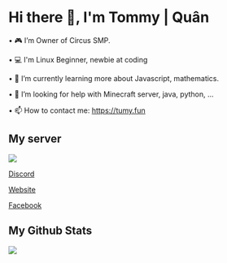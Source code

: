 # Hi there 👋, I'm Tommy | Quân 
 
 • 🎮  I’m Owner of Circus SMP.
 
 • 💻  I'm Linux Beginner, newbie at coding
 
 • 🌱  I’m currently learning more about Javascript, mathematics.
 
 • 🤔  I’m looking for help with Minecraft server, java, python, ...
 
 • 📫  How to contact me: https://tumy.fun

 ## My server
 
 <img src="https://media.discordapp.net/attachments/868425557136781313/918063303232733204/CIRCUS_SMP.png?width=995&height=498">

[Discord](https://discord.tumy.fun) 

[Website](https://circussmp.tumy.fun)

[Facebook](https://fb.com/circussmpofficial)

 
 ## My Github Stats
 <img src="https://github-readme-stats.vercel.app/api?username=minhquantommy&&show_icons=true&title_color=ffffff&icon_color=bb2acf&text_color=daf7dc&bg_color=151515">


